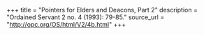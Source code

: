 +++
title = "Pointers for Elders and Deacons, Part 2"
description = "Ordained Servant 2 no. 4 (1993): 79-85."
source_url = "http://opc.org/OS/html/V2/4b.html"
+++
